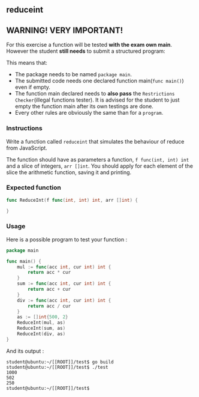 ## reduceint

## **WARNING! VERY IMPORTANT!**

For this exercise a function will be tested **with the exam own main**. However the student **still needs** to submit a structured program:

This means that:

- The package needs to be named `package main`.
- The submitted code needs one declared function main(`func main()`) even if empty.
- The function main declared needs to **also pass** the `Restrictions Checker`(illegal functions tester). It is advised for the student to just empty the function main after its own testings are done.
- Every other rules are obviously the same than for a `program`.

### Instructions

Write a function called `reduceint` that simulates the behaviour of reduce from JavaScript.

The function should have as parameters a function, `f func(int, int) int` and a slice of integers, `arr []int`. You should apply for each element of the slice the arithmetic function, saving it and printing.

### Expected function

```go
func ReduceInt(f func(int, int) int, arr []int) {

}
```

### Usage

Here is a possible program to test your function :

```go
package main

func main() {
	mul := func(acc int, cur int) int {
		return acc * cur
	}
	sum := func(acc int, cur int) int {
		return acc + cur
	}
	div := func(acc int, cur int) int {
		return acc / cur
	}
	as := []int{500, 2}
	ReduceInt(mul, as)
	ReduceInt(sum, as)
	ReduceInt(div, as)
}

```

And its output :

```console
student@ubuntu:~/[[ROOT]]/test$ go build
student@ubuntu:~/[[ROOT]]/test$ ./test
1000
502
250
student@ubuntu:~/[[ROOT]]/test$
```
